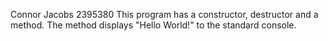 Connor Jacobs
2395380
This program has a constructor, destructor and a method. The method displays "Hello World!" to the standard console. 